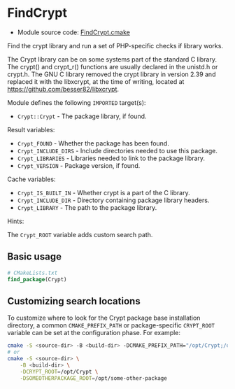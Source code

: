 <!-- This is auto-generated file. -->
# FindCrypt

* Module source code: [FindCrypt.cmake](https://github.com/petk/php-build-system/blob/master/cmake/cmake/modules/FindCrypt.cmake)

Find the crypt library and run a set of PHP-specific checks if library works.

The Crypt library can be on some systems part of the standard C library. The
crypt() and crypt_r() functions are usually declared in the unistd.h or crypt.h.
The GNU C library removed the crypt library in version 2.39 and replaced it with
the libxcrypt, at the time of writing, located at
https://github.com/besser82/libxcrypt.

Module defines the following `IMPORTED` target(s):

* `Crypt::Crypt` - The package library, if found.

Result variables:

* `Crypt_FOUND` - Whether the package has been found.
* `Crypt_INCLUDE_DIRS` - Include directories needed to use this package.
* `Crypt_LIBRARIES` - Libraries needed to link to the package library.
* `Crypt_VERSION` - Package version, if found.

Cache variables:

* `Crypt_IS_BUILT_IN` - Whether crypt is a part of the C library.
* `Crypt_INCLUDE_DIR` - Directory containing package library headers.
* `Crypt_LIBRARY` - The path to the package library.

Hints:

The `Crypt_ROOT` variable adds custom search path.

## Basic usage

```cmake
# CMakeLists.txt
find_package(Crypt)
```

## Customizing search locations

To customize where to look for the Crypt package base
installation directory, a common `CMAKE_PREFIX_PATH` or
package-specific `CRYPT_ROOT` variable can be set at
the configuration phase. For example:

```sh
cmake -S <source-dir> -B <build-dir> -DCMAKE_PREFIX_PATH="/opt/Crypt;/opt/some-other-package"
# or
cmake -S <source-dir> \
    -B <build-dir> \
    -DCRYPT_ROOT=/opt/Crypt \
    -DSOMEOTHERPACKAGE_ROOT=/opt/some-other-package
```

